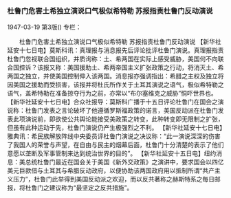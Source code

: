 ### 杜鲁门危害土希独立演说口气极似希特勒  苏报指责杜鲁门反动演说

1947-03-19
第3版()
专栏：

　　杜鲁门危害土希独立演说口气极似希特勒
    苏报指责杜鲁门反动演说
    【新华社延安十七日电】莫斯科讯：真理报与消息报先后评论批评杜鲁门演说。真理报指责杜鲁门忽视联合国组织，并质询称：土、希两国在实际上感受威胁，美国何不向联合国控诉？该报又称：美国援助土、希两帝国主义扩张政策之行动，将消灭土、希两国之独立，并使美国控制伸入该两国。消息报亦强调指出：希腊之主权及独立将因美国之援助而受损害，该报并将杜氏所作关于土耳其演说之语气，极似希特勒之语气，盖希特勒在准备掠夺行为之前，亦常以“布尔塞维克之威胁”恫吓世界也。
    【新华社延安十七日电】合众社报导：莫斯科广播于十五日评论杜鲁门在国会之演说称：杜鲁门发表之言论破坏了他遵循罗斯福政策的诺言，美国反动派在杜鲁门发表此项演说前，即欲使公共舆论能接受美政策之转变，此种转变即无限制之扩张，但虽有此种运动于先，杜鲁门演说仍产生极强烈之不利。
    【新华社延安十七日电】雅典讯：希民族解放阵线中央委员评杜鲁门演说之决议称：“此一演说深深的伤害了我国人的荣誉与声望，在自由与民主的烟幕后面，杜鲁门十分清楚的表示了他们意愿以垄断及军事管制来达到统治世界的目的”。
    【新华社延安十五日电】纽约消息：美总统杜鲁门最近在国会关于美国《新外交政策》之演讲中，要求国会以四亿美元巨款借与土耳其与希腊反动政府，以便协助该两国政府用以抵制所谓“共产主义压力”，杜鲁门此举得到美国反动派之欢迎，而以反共著称之赫斯特系之每日邮报，将杜鲁门之建议称为“最坚定之反共措施”。
